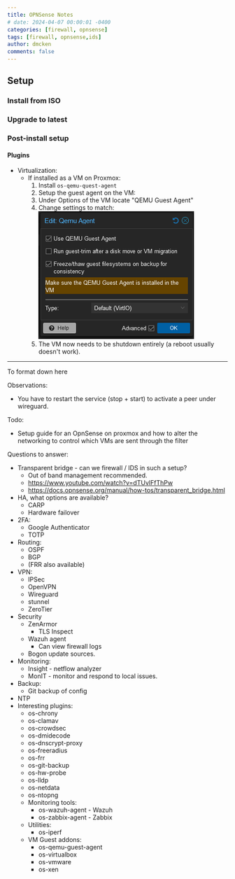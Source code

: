 ```yaml
---
title: OPNSense Notes
# date: 2024-04-07 00:00:01 -0400
categories: [firewall, opnsense]
tags: [firewall, opnsense,ids]
author: dmcken
comments: false
---
```



## Setup

### Install from ISO

### Upgrade to latest

### Post-install setup
#### Plugins
* Virtualization:
  * If installed as a VM on Proxmox:
    1. Install `os-qemu-quest-agent`
    2. Setup the guest agent on the VM:
      1. Under Options of the VM locate "QEMU Guest Agent"
      2. Change settings to match:<br>
         ![ospf-general-tab](/assets/img/2024-10-27-QEMU-Guest-Agent-Setup-Proxmox.png)
    3. The VM now needs to be shutdown entirely (a reboot usually doesn't work).


________

To format down here

Observations:
* You have to restart the service (stop + start) to activate a peer under wireguard.

Todo:

* Setup guide for an OpnSense on proxmox and how to alter the networking to control
  which VMs are sent through the filter


Questions to answer:
* Transparent bridge - can we firewall / IDS in such a setup?
  * Out of band management recommended.
  * https://www.youtube.com/watch?v=dTUvlFfThPw
  * https://docs.opnsense.org/manual/how-tos/transparent_bridge.html
* HA, what options are available?
  * CARP
  * Hardware failover
* 2FA:
  * Google Authenticator
  * TOTP
* Routing:
  * OSPF
  * BGP
  * (FRR also available)
* VPN:
  * IPSec
  * OpenVPN
  * Wireguard
  * stunnel
  * ZeroTier
* Security
  * ZenArmor
    * TLS Inspect
  * Wazuh agent
    * Can view firewall logs
  * Bogon update sources.
* Monitoring:
  * Insight - netflow analyzer
  * MonIT - monitor and respond to local issues.
* Backup:
  * Git backup of config
* NTP
* Interesting plugins:
  * os-chrony
  * os-clamav
  * os-crowdsec
  * os-dmidecode
  * os-dnscrypt-proxy
  * os-freeradius
  * os-frr
  * os-git-backup
  * os-hw-probe
  * os-lldp
  * os-netdata
  * os-ntopng
  * Monitoring tools:
    * os-wazuh-agent - Wazuh
    * os-zabbix-agent - Zabbix
  * Utilities:
    * os-iperf
  * VM Guest addons:
    * os-qemu-guest-agent
    * os-virtualbox
    * os-vmware
    * os-xen